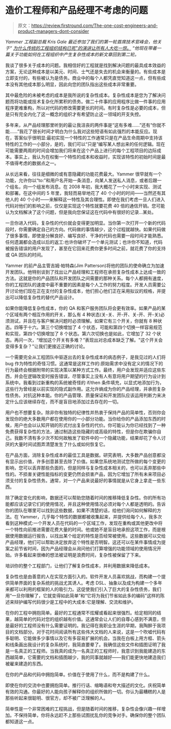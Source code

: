 # 造价工程师和产品经理不考虑的问题

> 原文：<https://review.firstround.com/The-one-cost-engineers-and-product-managers-dont-consider>

*Yammer 工程副总裁 Kris Gale 最近参加了我们的第一轮首席技术官峰会，他关于“* *[为什么传统的工程组织结构已死”的演讲让所有人大吃一惊。](http://firstround.com/article/Why-Yammer-believes-the-traditional-engineering-organizational-structure-is-dead "null")* *“他现在带着一篇关于功能如何在工程组织中产生复杂性成本的新文章回到第二轮。*

我谈了很多关于成本的问题。我相信好的工程就是找到解决问题的最具成本效益的方案，无论这种成本是以美元、时间、士气还是失去的机会来衡量的。有些成本是立即支付的，有些被认为是债务。商业中的每个人都凭直觉知道这一点，但有些成本没有其他成本那么明显，因此向您的团队指出这些成本非常重要。

其中最危险的未被考虑的成本是我所说的复杂性成本。复杂性成本是您为了解决问题而将功能或技术复杂化所累积的债务。做二十件事的应用程序比做一件事的应用程序更难重构，所以对代码的修改需要更长的时间。有时复杂性是必要的成本，但是只有完全内化了这一概念的组织才有希望防止这一领域的开支失控。

多年来，从产品经理那里听到的最让我沮丧的两件事是“这有多难……”还有“你就不能……”我花了很长时间才明白为什么我对这些短语有如此强烈的本能反应。现在，答案似乎很明显:最初实现一个特性的工作通常只是在产品生命周期中支持该特性的工作的一小部分，是的，我们可以“只是”编写某人想出来的任何逻辑。现在可能需要两周的时间会增加我们将来在这个产品上进行的每个工程项目的边际成本。事实上，我认为在权衡一个特性的成本和收益时，实现该特性的初始时间是最不值得考虑的数据点之一。

从长远来看，往往是细微的或有意隐藏的功能花费最大。Yammer 很早就有一个功能，允许你以“to:”和用户名开始一条消息，向某人发送私人消息，或者后跟一个组名，向一个组发布消息。在 2008 年初，我大概花了一个小时来实现、测试和部署。在这中间的 5 年里，我轻而易举地花了 40 个小时的时间——当然还有其他人的 40 个小时——来解释这一特性及其合理性。即使在我们考虑一旦人们进入代码对他们的影响之前，仅仅是实现这个特性就要花费 40 倍的通信开销。您可能认为文档解决了这个问题，但是我向您保证这在代码中有很好的记录...某处。

一旦你进入代码，复杂性的代价就会变得更加明显。当你第一次打开一个新的代码段时，你需要确定自己的方向。代码做的事情越少，这个过程就越快。如果代码做了很多事情，即使是分解良好、编写良好、干净的代码也需要一段时间才能熟悉。任何遗漏都会造成以后的返工:也许你破坏了一个单元测试；也许你不知道，代码被报告错误的用户发现了，甚至在它回来花费你更多时间之前，就花费了你的支持或 QA 团队的时间。

Yammer 的前产品主管吉姆·帕特森(Jim Patterson)将他的团队的使命确立为加速开发团队。他特别谈到了找出让产品经理和工程师在承担复杂性成本上达成一致的方法。这就是你的产品团队和开发团队之间需要的那种关系。每个人都拥有速度，你的工程团队的速度中最不重要的因素是每个人工作的努力程度。开发人员需要公开讨论他们现在正在支付的复杂性成本，他们担心他们正在采用拟议的规格，并提出可以降低复杂性的替代产品设计。

如果你能降低复杂性成本，你的 QA 和客户服务团队将会更有效率。如果产品的某个区域有两个相互作用的开关，那么有 4 种状态(关-关、开-开、关-开、开-关)必须测试，并且在与客户解决问题时必须理解。如果它有三个开关，你就有 8 种状态。四等于十六。第三个切换增加了 4 个状态，可能和第四个切换一样容易规范和实现，第四个切换增加了 8 个状态。第六次切换也是如此，它增加了 32 个状态。再问一次，“增加这个开关有多难？”表现出对总成本缺乏了解。"这个开关会变得多复杂？"让我们更接近正确的讨论。

一个需要完全从工程团队中驱逐出去的复杂性成本的病态例子，是我见过的人们将 bug 作为特性的奇怪习惯。这通常是这样工作的:原始需求中没有定义的情况下的行为最终会根据附带的实现决策以某种方式工作。最终，用户会发现并适应这些东西，并会在逻辑改变时报告错误，尽管事实上没有人有意将用户期望的行为设计到系统中。我看到过新重构的系统被奇怪的 if/then 条件填充，以显式地添加行为，这些行为曾经是以前实现的隐式副作用。这允许熵成为你的产品经理，并承担复杂性债务。对抗这种本能。你的产品管理、质量保证和开发团队应该运用判断力来决定什么应该继续存在，而不是盲目地添加过去存在的一切。

用户也不想要复杂。除非你有独特的纪律性并热衷于保持产品的简单性，否则你会发现你的绝大多数用户都在使用你的一小部分功能。当你给你的产品添加东西的时候，用户也会以认知开销的形式付出复杂性的代价。你可能认为你已经找到了一种免费获得复杂性的方法，通过制造这些隐藏的或高级的特性，但是你在欺骗你自己。我数不清有多少次不知何故触发了软件中的一个隐藏功能，结果却花了令人讨厌的大量时间试图弄清楚发生了什么或如何恢复它。

在产品方面，消除复杂性成本的最佳工具是数据。研究表明，大多数产品创意都没有显示出价值，许多创意甚至去除了价值。如果您系统地测试您所做的每个变更的影响，您可以丢弃那些负面的，但是同样与复杂性成本相关的，也可以丢弃那些中性的。不损害关键性能指标的变更仍然会损害产品，因为它增加了所有未来项目必须支付的复杂性债务。通常，对一个产品来说最好的事情就是从它身上拿走一些东西。

除了确定变化的影响，数据还可以帮助您随着时间的推移降低复杂性。你的所有功能都应该记录它们的使用情况，并且这种使用情况必须对每个人都是透明的。告诉你的团队在哪里可以找到这些数据，如果不清楚的话，给他们询问如何解释的方法。在 Yammer，几乎每个特性的数据都被收集起来，并提供给每个人，我多次看到这种模式:一个开发人员在代码的一个区域工作，发现在重构或其他更改中将一个特性向前推进需要花费大量的时间。他或她不是盲目地承担这项工作，而是根据使用数据运行报告，以找出某个给定的特性是否经常被使用。这些数据可以交给产品经理，他们可以帮助决定放弃这个特性是否明智。这还可以在某件事情成为提案之前节省时间，因为产品经理会从询问他们打算增强的功能领域的使用情况开始。许多看起来很棒的想法被证明是浪费时间，复杂性被保留了下来。

培训你的整个工程部门，让他们了解复杂性成本，并利用数据来降低成本。

复杂性也是由善意的人在实现方面引入的。软件开发人员喜欢挑战，而构建一个提供简单界面的复杂系统的挑战尤其诱人。考虑 DSL、抽象以及成为构建一个多年来都可以利用的框架的人的吸引力。这促使我们引入了巨大的复杂性债务，我们用“一旦你理解了，它就变得如此简单”和“它将为我们节省如此多的编码”这样的陈述来辩护编写代码很少是工程中的大成本:它是理解、交流和维护。

在你的工程中拥抱简单。最好的工程通常不炫耀或看起来很强烈。给定相同的结果，越简单的代码对您的组织越有价值。这通常会让人们的自尊心感到不满意，但是最好的工程师没有什么需要证明的。我记得在我职业生涯的早期，我陶醉于我项目的文档部分。对于花时间阅读所有这些伟大文档的人来说，这是一个吹嘘代码有多聪明、它能做多少事情以及它有多容易扩展的机会。当我在白板上用方框、箭头和线条画出我设计的复杂系统时，我简直要晕了。我确信这些文件和插图证明了我是一名真正的工程师。当我真的成为一名真正的工程师时，我意识到我能建造的东西越简单，它需要的文档和插图越少，我的同事就越好——我们能更快地建造我们被雇来建造的东西。

在你的产品和代码中拥抱简单。价值在于使用了什么，而不是构建了什么。

即使在你的交流中也要拥抱简单。推行行话、缩略语和夸大描述的文化。庆祝简单有效的沟通。你最好的人能向孩子解释你的组织所做的一切。你认为最糟糕的人是那些听起来很聪明、很官方，却不被广泛理解的人。

简单性是一个非常困难的工程挑战，但是随着时间的推移，复杂性会像兴趣一样增加。不保持简单，你将永远赶不上那些试图扰乱你的竞争对手。确保你的整个团队都知道这一点。